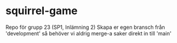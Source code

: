 # squirrel-game
Repo för grupp 23 (SP1, Inlämning 2)
Skapa er egen bransch från 'development' så behöver vi aldrig merge-a saker direkt in till 'main'
